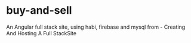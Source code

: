 # buy-and-sell
An Angular full stack site, using habi, firebase and mysql from - Creating And Hosting A Full StackSite
